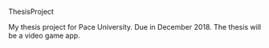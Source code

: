  ThesisProject
 
 My thesis project for Pace University.
 Due in December 2018.
 The thesis will be a video game app.
